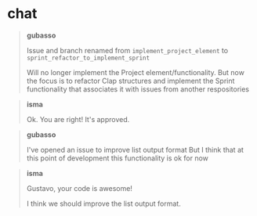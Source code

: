 # chat

> **gubasso**
> 
> Issue and branch renamed from `implement_project_element` to `sprint_refactor_to_implement_sprint`
>
> Will no longer implement the Project element/functionality. But now the focus is to refactor Clap structures and
> implement the Sprint functionality that associates it with issues from another respositories

> **isma**
> 
> Ok. You are right! It's approved.

> **gubasso**
> 
> I've opened an issue to improve list output format
> But I think that at this point of development this functionality is ok for now


> **isma**
> 
> Gustavo, your code is awesome!
>
> I think we should improve the list output format.
